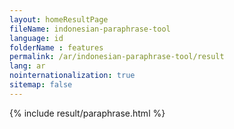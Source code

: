 ```yaml
---
layout: homeResultPage
fileName: indonesian-paraphrase-tool
language: id
folderName : features
permalink: /ar/indonesian-paraphrase-tool/result
lang: ar
nointernationalization: true
sitemap: false
---
```

{% include result/paraphrase.html %}

<script src="/js/result/paraprashing.js" data-foldername="{{page.folderName}}" data-lang="{{page.lang}}"></script>